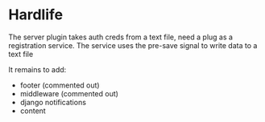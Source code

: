 # Hardlife
The server plugin takes auth creds from a text file, need a plug as a registration service. The service uses the pre-save signal to write data to a text file

It remains to add:
- footer (commented out)
- middleware (commented out)
- django notifications
- content
